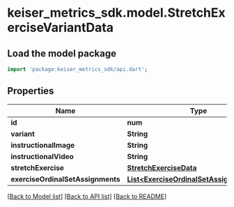 # keiser_metrics_sdk.model.StretchExerciseVariantData

## Load the model package
```dart
import 'package:keiser_metrics_sdk/api.dart';
```

## Properties
Name | Type | Description | Notes
------------ | ------------- | ------------- | -------------
**id** | **num** |  | 
**variant** | **String** |  | 
**instructionalImage** | **String** |  | [optional] 
**instructionalVideo** | **String** |  | [optional] 
**stretchExercise** | [**StretchExerciseData**](StretchExerciseData.md) |  | [optional] 
**exerciseOrdinalSetAssignments** | [**List&lt;ExerciseOrdinalSetAssignmentData&gt;**](ExerciseOrdinalSetAssignmentData.md) |  | [optional] 

[[Back to Model list]](../README.md#documentation-for-models) [[Back to API list]](../README.md#documentation-for-api-endpoints) [[Back to README]](../README.md)


